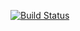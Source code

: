 [![Build Status](https://www.travis-ci.org/quyatong/lerna-test.svg?branch=master)](https://www.travis-ci.org/quyatong/lerna-test)
